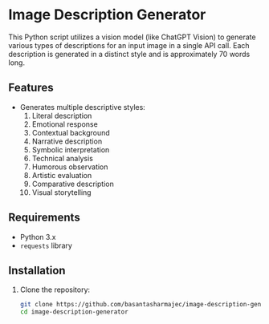 # Image Description Generator

This Python script utilizes a vision model (like ChatGPT Vision) to generate various types of descriptions for an input image in a single API call. Each description is generated in a distinct style and is approximately 70 words long.

## Features

- Generates multiple descriptive styles:
  1. Literal description
  2. Emotional response
  3. Contextual background
  4. Narrative description
  5. Symbolic interpretation
  6. Technical analysis
  7. Humorous observation
  8. Artistic evaluation
  9. Comparative description
  10. Visual storytelling

## Requirements

- Python 3.x
- `requests` library

## Installation

1. Clone the repository:
   ```bash
   git clone https://github.com/basantasharmajec/image-description-generator.git
   cd image-description-generator
